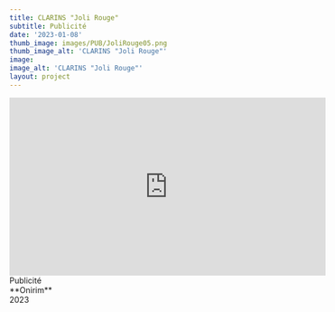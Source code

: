 ```yaml
---
title: CLARINS "Joli Rouge"       
subtitle: Publicité
date: '2023-01-08'
thumb_image: images/PUB/JoliRouge05.png
thumb_image_alt: 'CLARINS "Joli Rouge"'
image: 
image_alt: 'CLARINS "Joli Rouge"'
layout: project
---
```


<iframe width="560" height="315" src="https://www.youtube.com/embed/PY4TdZd7j34?controls=0" title="YouTube video player" frameborder="0" allow="accelerometer; autoplay; clipboard-write; encrypted-media; gyroscope; picture-in-picture; web-share" allowfullscreen></iframe>
<br>
Publicité <br>
**Onirim** <br>
2023 <br>
